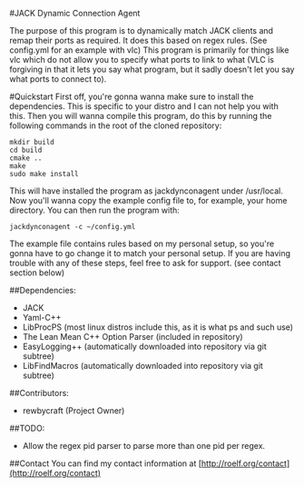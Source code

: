 #JACK Dynamic Connection Agent

The purpose of this program is to dynamically match JACK clients and remap their ports as required.
It does this based on regex rules. (See config.yml for an example with vlc)
This program is primarily for things like vlc which do not allow you to specify what ports to link to what (VLC is forgiving in that it lets you say what program, but it sadly doesn't let you say what ports to connect to).

#Quickstart
First off, you're gonna wanna make sure to install the dependencies. This is specific to your distro and I can not help you with this.
Then you will wanna compile this program, do this by running the following commands in the root of the cloned repository:
````
mkdir build
cd build
cmake ..
make
sudo make install
````
This will have installed the program as jackdynconagent under /usr/local.
Now you'll wanna copy the example config file to, for example, your home directory.
You can then run the program with:
````
jackdynconagent -c ~/config.yml
````
The example file contains rules based on my personal setup, so you're gonna have to go change it to match your personal setup.
If you are having trouble with any of these steps, feel free to ask for support. (see contact section below)


##Dependencies:
- JACK
- Yaml-C++
- LibProcPS (most linux distros include this, as it is what ps and such use)
- The Lean Mean C++ Option Parser (included in repository)
- EasyLogging++ (automatically downloaded into repository via git subtree)
- LibFindMacros (automatically downloaded into repository via git subtree)

##Contributors:
- rewbycraft (Project Owner)

##TODO:
- Allow the regex pid parser to parse more than one pid per regex.

##Contact
You can find my contact information at [http://roelf.org/contact](http://roelf.org/contact)
